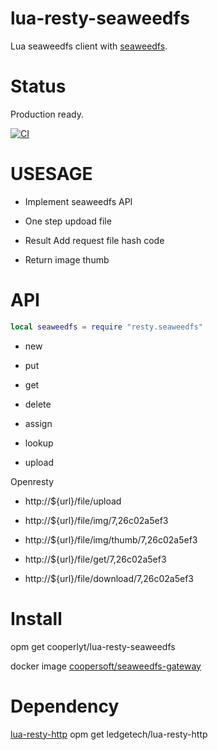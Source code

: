 # lua-resty-seaweedfs

Lua seaweedfs client with [seaweedfs](https://github.com/seaweedfs/seaweedfs).

Status
=======
Production ready.


[![CI](https://github.com/cooperlyt/lua-resty-seaweedfs/actions/workflows/seaweedfs-gateway.yml/badge.svg)](https://github.com/cooperlyt/lua-resty-seaweedfs/actions)

USESAGE
=======
  + Implement seaweedfs API

  + One step updoad file
  
  + Result Add request file hash code

  + Return image thumb

API
=======

```lua
local seaweedfs = require "resty.seaweedfs"
```
+ new

+ put

+ get

+ delete

+ assign

+ lookup

+ upload

Openresty

+ http://${url}/file/upload

+ http://${url}/file/img/7,26c02a5ef3

+ http://${url}/file/img/thumb/7,26c02a5ef3

+ http://${url}/file/get/7,26c02a5ef3

+ http://${url}/file/download/7,26c02a5ef3

Install
=======
  opm get cooperlyt/lua-resty-seaweedfs

  docker image [coopersoft/seaweedfs-gateway](https://hub.docker.com/repository/docker/coopersoft/seaweedfs-gateway/general)

Dependency
=======
  [lua-resty-http](https://github.com/ledgetech/lua-resty-http)
  opm get ledgetech/lua-resty-http